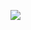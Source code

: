 ![](https://github.com/jsabahu/Tiny-projects/CountingAlgorithmsComparison/figures/300_300_100_10.gif)